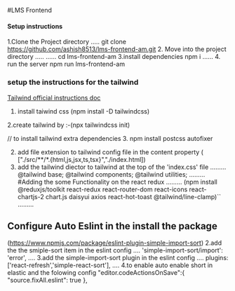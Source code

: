  #LMS Frontend

 #### Setup instructions

1.Clone the Project directory
.....
git clone https://github.com/ashish8513/lms-frontend-am.git 2. Move into the project directory
.....
......
cd lms-frontend-am
3.install dependencies
npm i
...... 4. run the server
npm run lms-frontend-am

 ### setup the instructions for the tailwind

 [Tailwind official instructions doc ](https://tailwindcss.com/docs/installation)

 1. install taiwind css (npm install -D tailwindcss)

2.create tailwind by :-(npx tailwindcss init)

// to install tailwind extra dependencies
3. npm install postcss autofixer 

2. add file extension to tailwind config file in the content property
( ["./src/**/*.{html,js,jsx,ts,tsx}","./index.html])
3. add the tailwind diector to tailwind at the top of the 'index.css' file
.........
@tailwind base;
@tailwind components;
@tailwind utilities;
.........
#Adding the some Functionality on the react redux 
.........
(npm install @reduxjs/toolkit react-redux react-router-dom react-icons react-chartjs-2 chart.js daisyui axios react-hot-toast @tailwind/line-clamp)``
.........
## Configure Auto Eslint in the install the package
(https://www.npmjs.com/package/eslint-plugin-simple-import-sort)
2.add the the smiple-sort item in the eslint config
....
    'simple-import-sort/import': 'error',
....
3.add the simple-import-sort plugin in the eslint config
....
  plugins: ['react-refresh','simple-react-sort'],
....
4.to enable auto enable short in elastic and the folowing config 
  "editor.codeActionsOnSave":{
        "source.fixAll.eslint": true
    },